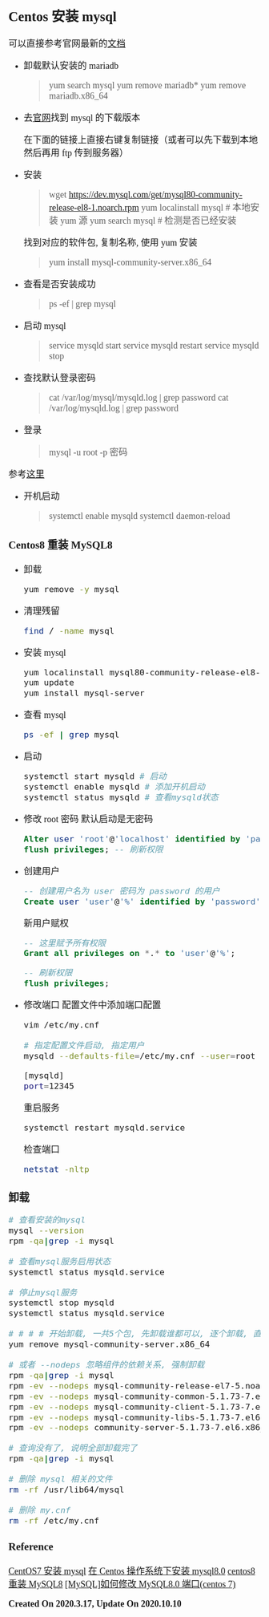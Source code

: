 <font size=4 face='楷体'>

## Centos 安装 mysql

可以直接参考官网最新的[文档](https://dev.mysql.com/doc/refman/8.0/en/linux-installation-yum-repo.html)

- 卸载默认安装的 mariadb

  > yum search mysql
  > yum remove mariadb\*
  > yum remove mariadb.x86_64

- 去[官网](https://dev.mysql.com/downloads/repo/yum/)找到 mysql 的下载版本
  <!-- 找到下面的 Linux7, 即 CentOS7(CentOS 是 Red Hat 旗下的) -->

  在下面的链接上直接右键复制链接（或者可以先下载到本地然后再用 ftp 传到服务器）

- 安装

  > wget <https://dev.mysql.com/get/mysql80-community-release-el8-1.noarch.rpm>
  > yum localinstall mysql # 本地安装 yum 源
  > yum search mysql # 检测是否已经安装

  找到对应的软件包, 复制名称, 使用 yum 安装

  > yum install mysql-community-server.x86_64

- 查看是否安装成功

  > ps -ef | grep mysql

- 启动 mysql

  > service mysqld start
  > service mysqld restart
  > service mysqld stop

- 查找默认登录密码

  > cat /var/log/mysql/mysqld.log | grep password
  > cat /var/log/mysqld.log | grep password

- 登录

  > mysql -u root -p 密码

<!-- - 修改密码, 权限等 -->

参考[这里](Mysql/添加用户和赋权.md)

- 开机启动
  > systemctl enable mysqld
  > systemctl daemon-reload

### Centos8 重装 MySQL8

- 卸载

  ```bash
  yum remove -y mysql
  ```

- 清理残留

  ```bash
  find / -name mysql
  ```

- 安装 mysql

  ```bash
  yum localinstall mysql80-community-release-el8-1.noarch.rpm
  yum update
  yum install mysql-server
  ```

- 查看 mysql

  ```bash
  ps -ef | grep mysql
  ```

- 启动

  ```bash
  systemctl start mysqld # 启动
  systemctl enable mysqld # 添加开机启动
  systemctl status mysqld # 查看mysqld状态
  ```

- 修改 root 密码
  默认启动是无密码

  ```sql
  Alter user 'root'@'localhost' identified by 'password';
  flush privileges; -- 刷新权限
  ```

- 创建用户

  ```sql
  -- 创建用户名为 user 密码为 password 的用户
  Create user 'user'@'%' identified by 'password';
  ```

  新用户赋权

  ```sql
  -- 这里赋予所有权限
  Grant all privileges on *.* to 'user'@'%';
  ```

  ```sql
  -- 刷新权限
  flush privileges;
  ```

- 修改端口
  配置文件中添加端口配置

  ```bash
  vim /etc/my.cnf

  # 指定配置文件启动, 指定用户
  mysqld --defaults-file=/etc/my.cnf --user=root
  ```

  ```bash
  [mysqld]
  port=12345
  ```

  重启服务

  ```bash
  systemctl restart mysqld.service
  ```

  检查端口

  ```bash
  netstat -nltp
  ```

### 卸载

```bash
# 查看安装的mysql
mysql --version
rpm -qa|grep -i mysql

# 查看mysql服务启用状态
systemctl status mysqld.service

# 停止mysql服务
systemctl stop mysqld
systemctl status mysqld.service

# # # # 开始卸载, 一共5个包, 先卸载谁都可以, 逐个卸载, 直到5个全部卸载
yum remove mysql-community-server.x86_64

# 或者 --nodeps 忽略组件的依赖关系, 强制卸载
rpm -qa|grep -i mysql
rpm -ev --nodeps mysql-community-release-el7-5.noarch
rpm -ev --nodeps mysql-community-common-5.1.73-7.el6.x86_64
rpm -ev --nodeps mysql-community-client-5.1.73-7.el6.x86_64
rpm -ev --nodeps mysql-community-libs-5.1.73-7.el6.x86_64
rpm -ev --nodeps community-server-5.1.73-7.el6.x86_64

# 查询没有了, 说明全部卸载完了
rpm -qa|grep -i mysql

# 删除 mysql 相关的文件
rm -rf /usr/lib64/mysql

# 删除 my.cnf
rm -rf /etc/my.cnf
```

### Reference

[CentOS7 安装 mysql](https://cloud.tencent.com/developer/article/1393323)
[在 Centos 操作系统下安装 mysql8.0](https://blog.csdn.net/qq_43317529/article/details/83039252)
[centos8 重装 MySQL8](https://blog.csdn.net/weixin_40251892/article/details/108899826)
[[MySQL]如何修改 MySQL8.0 端口(centos 7)
](https://blog.csdn.net/jameskaron/article/details/104561098)

**Created On 2020.3.17, Update On 2020.10.10**
